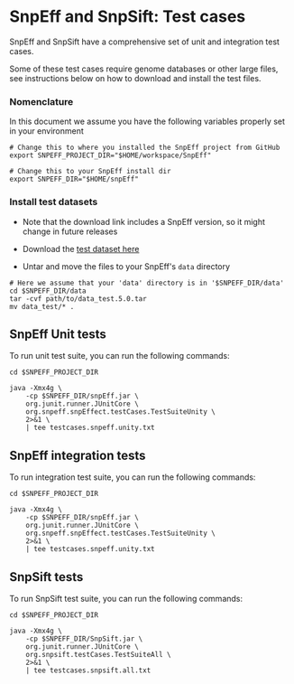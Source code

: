 # SnpEff and SnpSift: Test cases

SnpEff and SnpSift have a comprehensive set of unit and integration test cases.

Some of these test cases require genome databases or other large files, see instructions below on how to download and install the test files.

### Nomenclature

In this document we assume you have the following variables properly set in your environment

```
# Change this to where you installed the SnpEff project from GitHub
export SNPEFF_PROJECT_DIR="$HOME/workspace/SnpEff"

# Change this to your SnpEff install dir
export SNPEFF_DIR="$HOME/snpEff"
```

### Install test datasets

- Note that the download link includes a SnpEff version, so it might change in future releases

- Download the [test dataset here](https://snpeff.blob.core.windows.net/databases/data_test_5.0.tar) 

- Untar and move the files to your SnpEff's `data` directory
```
# Here we assume that your 'data' directory is in '$SNPEFF_DIR/data'
cd $SNPEFF_DIR/data
tar -cvf path/to/data_test.5.0.tar
mv data_test/* .
```

## SnpEff Unit tests

To run unit test suite, you can run the following commands:

```
cd $SNPEFF_PROJECT_DIR

java -Xmx4g \
    -cp $SNPEFF_DIR/snpEff.jar \
    org.junit.runner.JUnitCore \
    org.snpeff.snpEffect.testCases.TestSuiteUnity \
    2>&1 \
    | tee testcases.snpeff.unity.txt
```

## SnpEff integration tests

To run integration test suite, you can run the following commands:

```
cd $SNPEFF_PROJECT_DIR

java -Xmx4g \
    -cp $SNPEFF_DIR/snpEff.jar \
    org.junit.runner.JUnitCore \
    org.snpeff.snpEffect.testCases.TestSuiteUnity \
    2>&1 \
    | tee testcases.snpeff.unity.txt
```

## SnpSift tests

To run SnpSift test suite, you can run the following commands:

```
cd $SNPEFF_PROJECT_DIR

java -Xmx4g \
    -cp $SNPEFF_DIR/SnpSift.jar \
    org.junit.runner.JUnitCore \
    org.snpsift.testCases.TestSuiteAll \
    2>&1 \
    | tee testcases.snpsift.all.txt
```
